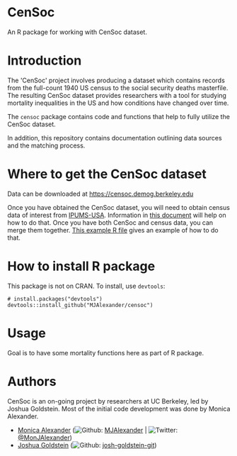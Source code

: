 # CenSoc
An R package for working with CenSoc dataset. 

# Introduction
The 'CenSoc' project involves producing a dataset which contains records from the full-count 1940 US census to the social security deaths masterfile. The resulting CenSoc dataset provides researchers with a tool for studying mortality inequalities in the US and how conditions have changed over time. 

The `censoc` package contains code and functions that help to fully utilize the CenSoc dataset. 

In addition, this repository contains documentation outlining data sources and the matching process. 

# Where to get the CenSoc dataset

Data can be downloaded at https://censoc.demog.berkeley.edu 

Once you have obtained the CenSoc dataset, you will need to obtain census data of interest from [IPUMS-USA](https://usa.ipums.org/usa/). Information in [this document](https://github.com/MJAlexander/censoc/blob/master/documentation/ipums_document.pdf) will help on how to do that. Once you have both CenSoc and census data, you can merge them together. [This example R file](https://github.com/MJAlexander/censoc/blob/master/ipums_merge_example.R) gives an example of how to do that. 


# How to install R package
This package is not on CRAN. To install, use `devtools`:

```
# install.packages("devtools")
devtools::install_github("MJAlexander/censoc")
```

# Usage 

Goal is to have some mortality functions here as part of R package. 


# Authors 

CenSoc is an on-going project by researchers at UC Berkeley, led by Joshua Goldstein. Most of the initial code development was done by Monica Alexander.

- [Monica Alexander](https://www.monicaalexander.com/) (![Github](http://i.imgur.com/9I6NRUm.png): [MJAlexander](https://github.com/MJAlexander) | ![Twitter](http://i.imgur.com/wWzX9uB.png): [@MonJAlexander](https://twitter.com/monjalexander))
- [Joshua Goldstein](http://www.site.demog.berkeley.edu/josh-goldstein) (![Github](http://i.imgur.com/9I6NRUm.png): [josh-goldstein-git](https://github.com/josh-goldstein-git))

